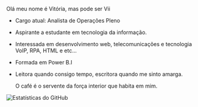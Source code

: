 
  Olá meu nome é Vitória, mas pode ser Vii
  
  -  Cargo atual: Analista de Operações Pleno
  -  Aspirante a estudante em tecnologia da informação.
  - Interessada em desenvolvimento web, telecomunicações e tecnologia VoIP, RPA, HTML e etc... 
  - Formada em Power B.I 
  - Leitora quando consigo tempo, escritora quando me sinto amarga. 

     O café é o servente  da força interior que habita em mim. 

   ![Estatísticas do GitHub](https://github-readme-stats.vercel.app/api?VitóriaSilva&show_icons=true&theme=synthwave)
